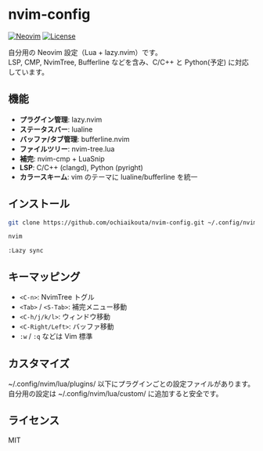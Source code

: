 # nvim-config

[![Neovim](https://img.shields.io/badge/Editor-Neovim-blue)](https://neovim.io/)
[![License](https://img.shields.io/badge/License-MIT-green)](LICENSE)

自分用の Neovim 設定（Lua + lazy.nvim）です。  
LSP, CMP, NvimTree, Bufferline などを含み、C/C++ と Python(予定) に対応しています。

## 機能

- **プラグイン管理**: lazy.nvim
- **ステータスバー**: lualine
- **バッファ/タブ管理**: bufferline.nvim
- **ファイルツリー**: nvim-tree.lua
- **補完**: nvim-cmp + LuaSnip
- **LSP**: C/C++ (clangd), Python (pyright)
- **カラースキーム**: vim のテーマに lualine/bufferline を統一

## インストール

```bash
git clone https://github.com/ochiaikouta/nvim-config.git ~/.config/nvim
```
```bash
nvim
```
```vim
:Lazy sync
```
## キーマッピング
- `<C-n>`: NvimTree トグル
- `<Tab>` / `<S-Tab>`: 補完メニュー移動
- `<C-h/j/k/l>`: ウィンドウ移動
- `<C-Right/Left>`: バッファ移動
- `:w` / `:q` などは Vim 標準

## カスタマイズ
~/.config/nvim/lua/plugins/ 以下にプラグインごとの設定ファイルがあります。
自分用の設定は ~/.config/nvim/lua/custom/ に追加すると安全です。

## ライセンス

MIT


